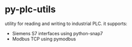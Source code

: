 # py-plc-utils
utility for reading and writing to industrial PLC.
it supports:
- Siemens S7 interfaces using python-snap7
- Modbus TCP using pymodbus
